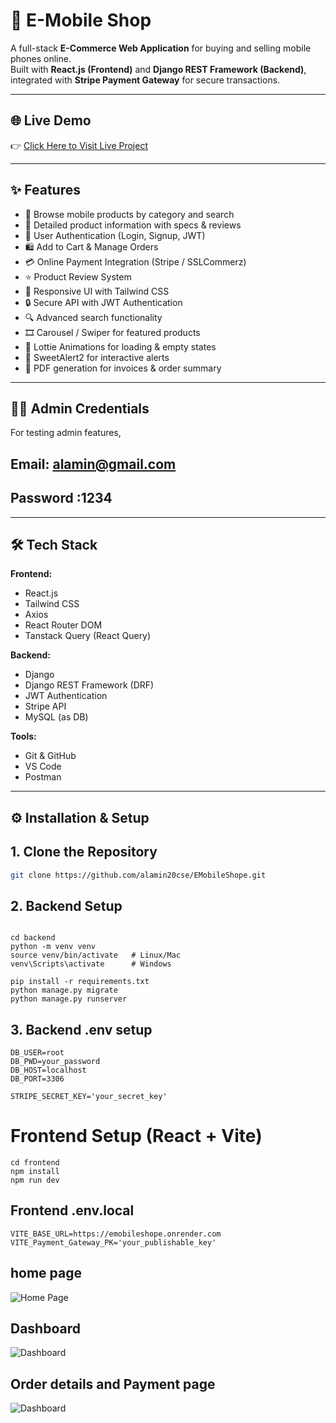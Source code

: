 # 📱 E-Mobile Shop

A full-stack **E-Commerce Web Application** for buying and selling mobile phones online.  
Built with **React.js (Frontend)** and **Django REST Framework (Backend)**, integrated with **Stripe Payment Gateway** for secure transactions.

---

## 🌐 Live Demo
👉 [Click Here to Visit Live Project](https://emobileshope.netlify.app)

---

## ✨ Features

- 🛒 Browse mobile products by category and search  
- 📄 Detailed product information with specs & reviews  
- 👤 User Authentication (Login, Signup, JWT)  
- 🛍️ Add to Cart & Manage Orders  
- 💳 Online Payment Integration (Stripe / SSLCommerz)  
- ⭐ Product Review System  
- 📱 Responsive UI with Tailwind CSS  
- 🔒 Secure API with JWT Authentication  
- 🔍 Advanced search functionality
- 🎞️ Carousel / Swiper for featured products
- 🎨 Lottie Animations for loading & empty states
- 🔔 SweetAlert2 for interactive alerts
- 📄 PDF generation for invoices & order summary


---
## 👨‍💼 Admin Credentials
For testing admin features,

## Email: alamin@gmail.com

## Password :1234

---



## 🛠️ Tech Stack

**Frontend:**
- React.js  
- Tailwind CSS  
- Axios  
- React Router DOM  
- Tanstack Query (React Query)  

**Backend:**
- Django  
- Django REST Framework (DRF)  
- JWT Authentication  
- Stripe API  
- MySQL (as DB)  

**Tools:**
- Git & GitHub  
- VS Code  
- Postman  




---




## ⚙️ Installation & Setup

## 1️. Clone the Repository
```bash
git clone https://github.com/alamin20cse/EMobileShope.git

```
## 2️. Backend Setup

```

cd backend
python -m venv venv
source venv/bin/activate   # Linux/Mac
venv\Scripts\activate      # Windows

pip install -r requirements.txt
python manage.py migrate
python manage.py runserver
```
## 3. Backend .env setup
```
DB_USER=root
DB_PWD=your_password
DB_HOST=localhost
DB_PORT=3306

STRIPE_SECRET_KEY='your_secret_key'
```

# Frontend Setup (React + Vite)
```
cd frontend
npm install
npm run dev
```
## Frontend .env.local
```
VITE_BASE_URL=https://emobileshope.onrender.com
VITE_Payment_Gateway_PK='your_publishable_key'

```


## home page
![Home Page](https://i.ibb.co/fGq352jB/image.png)

## Dashboard 
![Dashboard](https://i.ibb.co.com/cKHQtJCz/image.png)

## Order details and Payment page
![Dashboard](https://i.ibb.co.com/JjStvCML/image.png)




